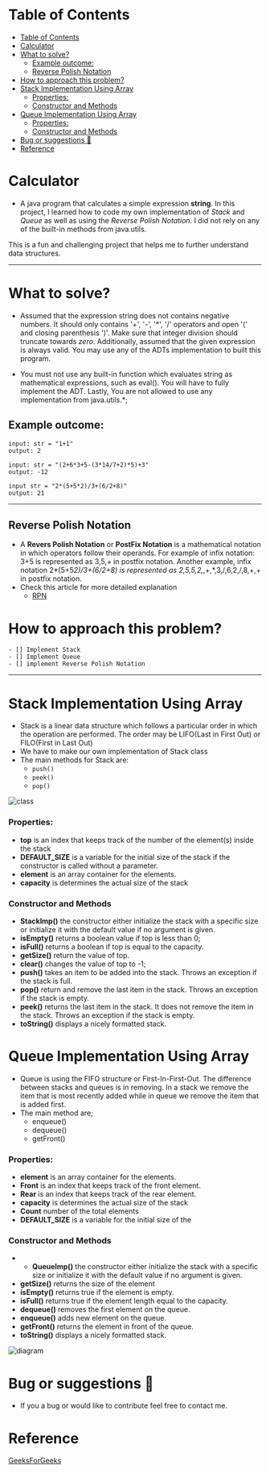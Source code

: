 # Table of Contents
- [Table of Contents](#table-of-contents)
- [Calculator](#calculator)
- [What to solve?](#what-to-solve)
  - [Example outcome:](#example-outcome)
  - [Reverse Polish Notation](#reverse-polish-notation)
- [How to approach this problem?](#how-to-approach-this-problem)
- [Stack Implementation Using Array](#stack-implementation-using-array)
    - [Properties:](#properties)
    - [Constructor and Methods](#constructor-and-methods)
- [Queue Implementation Using Array](#queue-implementation-using-array)
    - [Properties:](#properties-1)
    - [Constructor and Methods](#constructor-and-methods-1)
- [Bug or suggestions :bug:](#bug-or-suggestions-bug)
- [Reference](#reference)

# Calculator
 - A java program that calculates a simple expression **string**. In this project, I learned how to code my own implementation of *Stack* and *Queue* as well as using the *Reverse Polish Notation*. I did not rely on any of the built-in methods from java.utils.

This is a fun and challenging project that helps me to further understand data structures.

---
#  What to solve?

 - Assumed that the expression string does not contains negative numbers. It should only contains  '+', '-', '*', '/' operators and open '(' and closing parenthesis ')'. Make sure that integer division should truncate towards *zero*. Additionally, assumed that the given expression is always valid. You may use any of the ADTs implementation to built this program.

 - You must not use any built-in function which evaluates string as mathematical expressions, such as eval(). You will have to fully implement the ADT. Lastly, You are not allowed to use any implementation from java.utils.*;

## Example outcome:
```
input: str = "1+1"
output: 2
```
```
input: str = "(2+6*3+5-(3*14/7+2)*5)+3"
output: -12
```
```
input str = "2*(5+5*2)/3+(6/2+8)"
output: 21
```
---
## Reverse Polish Notation
- A **Revers Polish Notation** or **PostFix Notation** is a mathematical notation in which operators follow their operands. For example of infix notation: 3+5 is represented as 3,5,+ in postfix notation. Another example, infix notation 2*(5+5*2)/3+(6/2+8) is represented as 2,5,5,2,*,+,*,3,/,6,2,/,8,+,+ in postfix notation.
- Check this article for more detailed explanation
  - [RPN](https://mathworld.wolfram.com/ReversePolishNotation.html)

# How to approach this problem?
    - [] Implement Stack
    - [] Implement Queue
    - [] implement Reverse Polish Notation

---
# Stack Implementation Using Array
- Stack is a linear data structure which follows a particular order in which the operation are performed. The order may be LIFO(Last in First Out) or FILO(First in Last Out)
- We have to make our own implementation of Stack class
- The main methods for Stack are:
  - `push()`
  - `peek()`
  - `pop()`

![class][stackUML]


### Properties:
  - **top** is an index that keeps track of the number of the element(s) inside the stack
  - **DEFAULT_SIZE** is a variable for the initial size of the stack if the constructor is called without a parameter.
  - **element** is an array container for the elements.
  - **capacity** is determines the actual size of the stack

### Constructor and Methods
- **StackImp()** the constructor either initialize the stack with a specific size or initialize it with the default value if no argument is given.
- **isEmpty()** returns a boolean value if top is less than 0;
- **isFull()** returns a boolean if top is equal to the capacity.
- **getSize()** return the value of top.
- **clear()** changes the value of top to -1;
- **push()** takes an item to be added into the stack. Throws an exception if the stack is full.
- **pop()** return and remove the last item in the stack. Throws an exception if the stack is empty.
- **peek()** returns the last item in the stack. It does not remove the item in the stack. Throws an exception if the stack is empty.
- **toString()** displays a nicely formatted stack.

# Queue Implementation Using Array
- Queue is using the FIFO structure or First-In-First-Out. The difference between stacks and queues is in removing. In a stack we remove the item that is most recently added while in queue we remove the item that is added first.
- The main method are;
  - enqueue()
  - dequeue()
  - getFront()

### Properties:
  - **element** is an array container for the elements.
  - **Front** is an index that keeps track of the front element.
  - **Rear** is an index that keeps track of the rear element.
  - **capacity** is determines the actual size of the stack
  - **Count** number of the total elements
  - **DEFAULT_SIZE** is a variable for the initial size of the

### Constructor and Methods
- - **QueueImp()** the constructor either initialize the stack with a specific size or initialize it with the default value if no argument is given.
- **getSize()** returns the size of the element
- **isEmpty()** returns true if the element is empty.
- **isFull()** returns true if the element length equal to the capacity.
- **dequeue()** removes the first element on the queue.
- **enqueue()** adds new element on the queue.
- **getFront()** returns the element in front of the queue.
- **toString()** displays a nicely formatted stack.
  
![diagram](https://www.plantuml.com/plantuml/svg/PT1B2i8m40RWVKynonRn0gugs4B1ZLGtYaXinnB8eoOJeOftjmzR6zpb_vAPOH9ROeQS544XcBMmS-Wma_Kh05W22fIe25R05PtElTsC7gNF1fcPnOBLhE3Kp4axhsAJfEl3Td_9isCoyM8Q7KP-RE_1yYSEN27bRGYZMIMtYQofwUsgjK2clfuw8Vwun7lNssk1wcSFpSjnLjfjwxqadPFXgWgZ5Godu1t4gChs4py0 "diagram")
# Bug or suggestions :bug:
- If you a bug or would like to contribute feel free to contact me. 

# Reference
[GeeksForGeeks][geekforgeek]


<!-- Link here -->
[geekforgeek]:https://geeksforgeeks.org/stack-data-structure/
[stackUML]:https://www.plantuml.com/plantuml/svg/LP3F2i8m38VlVOeUEuOlC2yJt63WhVEYYDGQPh7_MBF35D_ThQCER_c-v1T2oe2Yny5e8hK8WN8KyjaO_oQKRYWwNr1bCSA-gdV7GtlbpQcYgmOD1Yo6OXBdIrHIU24LZcae_wrbMKGLAkDnP5b1Ryvf43RcLAW7hVzjJZj0hbumwxHEJisUPTi8VWWFrgOxadH-3hGB03nNGiUnLxQRpLAH3od1tgSlV040 "stack diagram"
